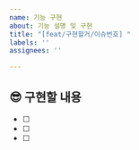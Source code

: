 ```yaml
---
name: 기능 구현
about: 기능 설명 및 구현
title: "[feat/구현할거/이슈번호] "
labels: ''
assignees: ''

---
```


## 😎 구현할 내용

- [ ]
- [ ]
- [ ]

<br>
